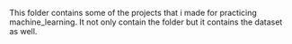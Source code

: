 This folder contains some of the projects that i made for practicing machine_learning. It not only contain the folder but it contains the dataset as well. 
